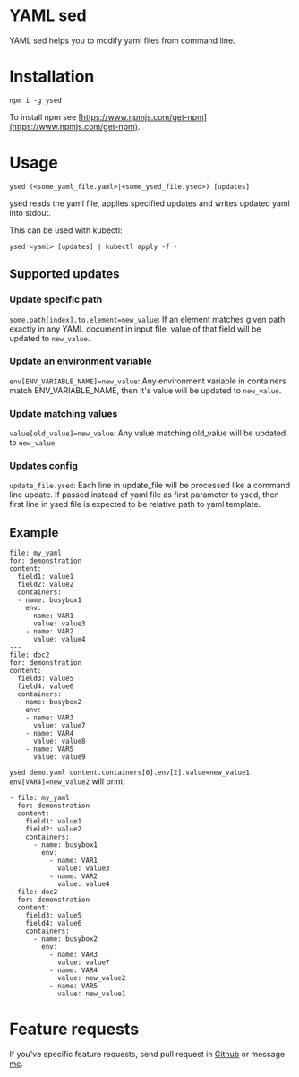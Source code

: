 # YAML sed

YAML sed helps you to modify yaml files from command line.

# Installation

`npm i -g ysed`

To install npm see [https://www.npmjs.com/get-npm](https://www.npmjs.com/get-npm).

# Usage

`ysed (<some_yaml_file.yaml>|<some_ysed_file.ysed>) [updates]`

ysed reads the yaml file, applies specified updates and writes updated yaml into stdout.

This can be used with kubectl:

`ysed <yaml> [updates] | kubectl apply -f -`

## Supported updates

### Update specific path
`some.path[index].to.element=new_value`: If an element matches given path exactly in any YAML document in input file, value of that field will be updated to `new_value`.
### Update an environment variable
`env[ENV_VARIABLE_NAME]=new_value`: Any environment variable in containers match ENV_VARIABLE_NAME, then it's value will be updated to `new_value`.
### Update matching values
`value[old_value]=new_value`: Any value matching old_value will be updated to `new_value`.
### Updates config
`update_file.ysed`: Each line in update_file will be processed like a command line update. If passed instead of yaml file as first parameter to ysed, then first line in ysed file is expected to be relative path to yaml template.

## Example

```
file: my_yaml
for: demonstration
content:
  field1: value1
  field2: value2
  containers:
  - name: busybox1
    env:
    - name: VAR1
      value: value3
    - name: VAR2
      value: value4
---
file: doc2
for: demonstration
content:
  field3: value5
  field4: value6
  containers:
  - name: busybox2
    env:
    - name: VAR3
      value: value7
    - name: VAR4
      value: value8
    - name: VAR5
      value: value9
```

`ysed demo.yaml content.containers[0].env[2].value=new_value1 env[VAR4]=new_value2`
will print:
```
- file: my_yaml
  for: demonstration
  content:
    field1: value1
    field2: value2
    containers:
      - name: busybox1
        env:
          - name: VAR1
            value: value3
          - name: VAR2
            value: value4
- file: doc2
  for: demonstration
  content:
    field3: value5
    field4: value6
    containers:
      - name: busybox2
        env:
          - name: VAR3
            value: value7
          - name: VAR4
            value: new_value2
          - name: VAR5
            value: new_value1
```

# Feature requests

If you've specific feature requests, send pull request in [Github](https://github.com/chakradarraju/ysed) or message [me](https://chakradarraju.github.io/).
